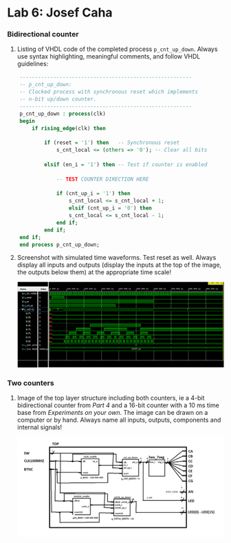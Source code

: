 # Lab 6: Josef Caha

### Bidirectional counter

1. Listing of VHDL code of the completed process `p_cnt_up_down`. Always use syntax highlighting, meaningful comments, and follow VHDL guidelines:

```vhdl
    --------------------------------------------------------
    -- p_cnt_up_down:
    -- Clocked process with synchronous reset which implements
    -- n-bit up/down counter.
    --------------------------------------------------------
    p_cnt_up_down : process(clk)
    begin
        if rising_edge(clk) then
        
            if (reset = '1') then   -- Synchronous reset
                s_cnt_local <= (others => '0'); -- Clear all bits

            elsif (en_i = '1') then -- Test if counter is enabled

                -- TEST COUNTER DIRECTION HERE

                if (cnt_up_i = '1') then        
                    s_cnt_local <= s_cnt_local + 1;
                    elsif (cnt_up_i = '0') then
                    s_cnt_local <= s_cnt_local - 1;
                end if;
            end if;
    end if;
    end process p_cnt_up_down;
```

2. Screenshot with simulated time waveforms. Test reset as well. Always display all inputs and outputs (display the inputs at the top of the image, the outputs below them) at the appropriate time scale!

   ![your figure](https://github.com/JosefCaha/digital-electronics-1/blob/main/labs/06-counters/prubehy.png)

### Two counters

1. Image of the top layer structure including both counters, ie a 4-bit bidirectional counter from *Part 4* and a 16-bit counter with a 10 ms time base from *Experiments on your own*. The image can be drawn on a computer or by hand. Always name all inputs, outputs, components and internal signals!

   ![your figure](https://github.com/JosefCaha/digital-electronics-1/blob/main/labs/06-counters/schema.png)